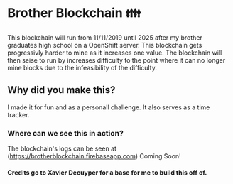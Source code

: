# Brother Blockchain 👪
This blockchain will run from 11/11/2019 until 2025 after my brother graduates high school on a OpenShift server.
This blockchain gets progressivly harder to mine as it increases one value.
The blockchain will then seise to run by increases difficulty to the point where it can no longer mine blocks due to the infeasibility of the difficulty.
## Why did you make this?
I made it for fun and as a personall challenge. It also serves as a time tracker.
### Where can we see this in action?
The blockchain's logs can be seen at 
(https://brotherblockchain.firebaseapp.com) Coming Soon!
#### Credits go to Xavier Decuyper for a base for me to build this off of.

